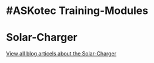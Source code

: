 # #ASKotec Training-Modules
# Solar-Charger

[View all blog articels about the Solar-Charger](https://askotec.openculture.agency/category/training-modules/solar-charger/)
